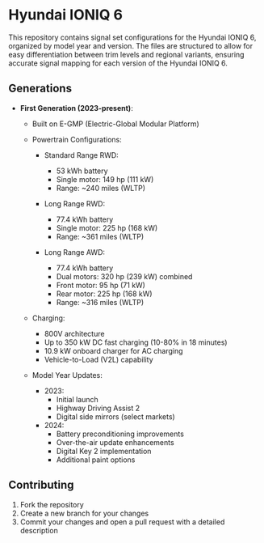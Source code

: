 # Hyundai IONIQ 6

This repository contains signal set configurations for the Hyundai IONIQ 6, organized by model year and version. The files are structured to allow for easy differentiation between trim levels and regional variants, ensuring accurate signal mapping for each version of the Hyundai IONIQ 6.

## Generations

- **First Generation (2023-present)**:
  - Built on E-GMP (Electric-Global Modular Platform)
  - Powertrain Configurations:
    - Standard Range RWD:
      - 53 kWh battery
      - Single motor: 149 hp (111 kW)
      - Range: ~240 miles (WLTP)
    
    - Long Range RWD:
      - 77.4 kWh battery
      - Single motor: 225 hp (168 kW)
      - Range: ~361 miles (WLTP)
    
    - Long Range AWD:
      - 77.4 kWh battery
      - Dual motors: 320 hp (239 kW) combined
      - Front motor: 95 hp (71 kW)
      - Rear motor: 225 hp (168 kW)
      - Range: ~316 miles (WLTP)
  
  - Charging:
    - 800V architecture
    - Up to 350 kW DC fast charging (10-80% in 18 minutes)
    - 10.9 kW onboard charger for AC charging
    - Vehicle-to-Load (V2L) capability
  
  - Model Year Updates:
    - 2023:
      - Initial launch
      - Highway Driving Assist 2
      - Digital side mirrors (select markets)
    - 2024:
      - Battery preconditioning improvements
      - Over-the-air update enhancements
      - Digital Key 2 implementation
      - Additional paint options

## Contributing

1. Fork the repository
2. Create a new branch for your changes
3. Commit your changes and open a pull request with a detailed description
